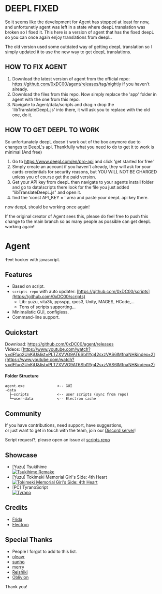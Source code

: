# DEEPL FIXED
So it seems like the development for Agent has stopped at least for now, and unfortunetly agent was left in a state where deepL translation was broken so I fixed it.
This here is a version of agent that has the fixed deepL so you can once again enjoy translations from deepL.

The old version used some outdated way of getting deepL translation so I simply updated it to use the new way to get deepL translations.

## HOW TO FIX AGENT

1. Download the latest version of agent from the official repo: https://github.com/0xDC00/agent/releases/tag/nightly if you haven't already.
2. Download the files from this repo. Now simply replace the 'app' folder in agent with the one from this repo.
3. Navigate to Agent/data/scripts and drag n drop the 'libTranslateDeepL.js' into there, it will ask you to replace with the old one, do it.

## HOW TO GET DEEPL TO WORK
So unfortunately deepL doesn't work out of the box anymore due to changes to DeepL's api. 
Thankfully what you need to do to get it to work is minimal (And free) 

1. Go to https://www.deepl.com/en/pro-api and click 'get started for free'
2. Simply create an account if you haven't already, they will ask for your cards credentials for security reasons, but 
YOU WILL NOT BE CHARGED unless you of course get the paid version.
3. Get your API key from deepL then navigate to your agents install folder and go to data\scripts 
there look for the file you just added "libTranslateDeepL.js" and open it.
4. find the 'const API_KEY = ' area and paste your deepL api key there. 

now deepL should be working once again!

If the original creator of Agent sees this, please do feel free to push this change to the main branch so as many people as possible can get deepL working again!

# Agent
~~Text~~ hooker with javascript.

## Features
- Based on script.
- `scripts repo` with auto updater: [https://github.com/0xDC00/scripts](https://github.com/0xDC00/scripts)
  + Lib: yuzu, vita3k, ppsspp, rpcs3, Unity, MAGES, HCode,...
  + Tons of scripts supporting...
- Minimalistic GUI, configless.
- Command-line support.

## Quickstart
Download: <https://github.com/0xDC00/agent/releases>\
Videos: [https://www.youtube.com/watch?v=dFfuq2UnKjU&list=PLTZXVVG9AT6Sbl1Yg42sxzVAS6IMfnaNH&index=2](https://www.youtube.com/watch?v=dFfuq2UnKjU&list=PLTZXVVG9AT6Sbl1Yg42sxzVAS6IMfnaNH&index=2)
#### Folder Structure
```
agent.exe               <-- GUI
-data
  ├─scripts             <-- user scripts (sync from repo)
  └─user-data           <-- Electron cache
```

## Community
If you have contributions, need support, have suggestions,\
or just want to get in touch with the team, join our [Discord server](https://discord.gg/sWeFsmJYJc)!

Script request?, please open an issue at [scripts repo](https://github.com/0xDC00/scripts/issues)

## Showcase
- [Yuzu] Tsukihime\
  [![Tsukihime Remake](https://img.youtube.com/vi/SD_nO59p0mk/1.jpg)](https://youtu.be/SD_nO59p0mk)
- [Yuzu] Tokimeki Memorial Girl's Side: 4th Heart\
  [![Tokimeki Memorial Girl's Side: 4th Heart](https://img.youtube.com/vi/yvajP5Wtp6U/1.jpg)](https://youtu.be/yvajP5Wtp6U)
- [PC] TyranoScript\
  [![Tyrano](https://img.youtube.com/vi/ZfBEBHd6J7w/1.jpg)](https://youtu.be/ZfBEBHd6J7w)

## Credits
- [Frida](https://github.com/frida/frida)
- [Electron](https://github.com/electron/electron)

## Special Thanks
- People I forgot to add to this list.
- [oleavr](https://github.com/oleavr)
- [sunho](https://github.com/sunho)
- [merry](https://github.com/merryhime)
- [Reishiki](https://www.facebook.com/otomevn)
- [Oblivion](https://discord.com/invite/YE59VVK)

Thank you!
